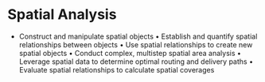# Spatial Analysis

- Construct and manipulate spatial objects
• Establish and quantify spatial relationships between objects
• Use spatial relationships to create new spatial objects
• Conduct complex, multistep spatial area analysis
• Leverage spatial data to determine optimal routing and delivery paths
• Evaluate spatial relationships to calculate spatial coverages
